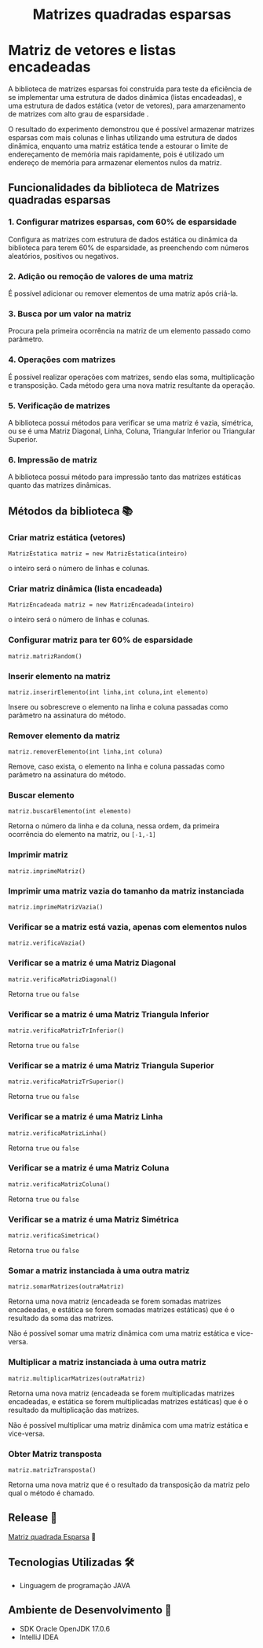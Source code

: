 <h1 align="center">Matrizes quadradas esparsas<h1>

# Matriz de vetores e listas encadeadas
A biblioteca de matrizes esparsas foi construída para teste da eficiência de se implementar uma estrutura de dados dinâmica (listas encadeadas), e uma estrutura de dados estática (vetor de vetores), para amarzenamento de matrizes com alto grau de esparsidade .

O resultado do experimento demonstrou que é possível armazenar matrizes esparsas com mais colunas e linhas utilizando uma estrutura de dados dinâmica, enquanto uma matriz estática tende a estourar o limite de endereçamento de memória mais rapidamente, pois é utilizado um endereço de memória para armazenar elementos nulos da matriz. 


## Funcionalidades da biblioteca de Matrizes quadradas esparsas

### 1. Configurar matrizes esparsas, com 60% de esparsidade 
Configura as matrizes com estrutura de dados estática ou dinâmica da biblioteca para terem 60% de esparsidade, as preenchendo com números aleatórios, positivos ou negativos. 

### 2. Adição ou remoção de valores de uma matriz
É possível adicionar ou remover elementos de uma matriz após criá-la.
### 3. Busca por um valor na matriz
Procura pela primeira ocorrência na matriz de um elemento passado como parâmetro.
### 4. Operações com matrizes
É possível realizar operações com matrizes, sendo elas soma, multiplicação e transposição. Cada método gera uma nova matriz resultante da operação.

### 5. Verificação de matrizes 
A biblioteca possui métodos para verificar se uma matriz é vazia, simétrica, ou se é uma Matriz Diagonal, Linha, Coluna, Triangular Inferior ou Triangular Superior.
### 6. Impressão de matriz
A biblioteca possui método para impressão tanto das matrizes estáticas quanto das matrizes dinâmicas.

## Métodos da biblioteca 📚
### Criar matriz estática (vetores)
``MatrizEstatica matriz = new MatrizEstatica(inteiro)``

o inteiro será o número de linhas e colunas. 
### Criar matriz dinâmica (lista encadeada)
``MatrizEncadeada matriz = new MatrizEncadeada(inteiro)``

o inteiro será o número de linhas e colunas.

### Configurar matriz para ter 60% de esparsidade
``matriz.matrizRandom()``

### Inserir elemento na matriz
``matriz.inserirElemento(int linha,int coluna,int elemento)``

Insere ou sobrescreve o elemento na linha e coluna passadas como parâmetro na assinatura do método.

### Remover elemento da matriz
``matriz.removerElemento(int linha,int coluna)``

Remove, caso exista, o elemento na linha e coluna passadas como parâmetro na assinatura do método.

### Buscar elemento
``matriz.buscarElemento(int elemento)``

Retorna o número da linha e da coluna, nessa ordem, da primeira ocorrência do elemento na matriz, ou ``[-1,-1]``

### Imprimir matriz
``matriz.imprimeMatriz()``

### Imprimir uma matriz vazia do tamanho da matriz instanciada
``matriz.imprimeMatrizVazia()``

### Verificar se a matriz está vazia, apenas com elementos nulos
``matriz.verificaVazia()``

### Verificar se a matriz é uma Matriz Diagonal
``matriz.verificaMatrizDiagonal()``

Retorna ``true`` ou ``false``
### Verificar se a matriz é uma Matriz Triangula Inferior
``matriz.verificaMatrizTrInferior()``

Retorna ``true`` ou ``false``
### Verificar se a matriz é uma Matriz Triangula Superior
``matriz.verificaMatrizTrSuperior()``

Retorna ``true`` ou ``false``
### Verificar se a matriz é uma Matriz Linha
``matriz.verificaMatrizLinha()``

Retorna ``true`` ou ``false``
### Verificar se a matriz é uma Matriz Coluna
``matriz.verificaMatrizColuna()``

Retorna ``true`` ou ``false``
### Verificar se a matriz é uma Matriz Simétrica
``matriz.verificaSimetrica()``

Retorna ``true`` ou ``false``

### Somar a matriz instanciada à uma outra matriz
``matriz.somarMatrizes(outraMatriz)``


Retorna uma nova matriz (encadeada se forem somadas matrizes encadeadas, e estática se forem somadas matrizes estáticas) que é o resultado da soma das matrizes.

Não é possível somar uma matriz dinâmica com uma matriz estática e vice-versa.

### Multiplicar a matriz instanciada à uma outra matriz
``matriz.multiplicarMatrizes(outraMatriz)``


Retorna uma nova matriz (encadeada se forem multiplicadas matrizes encadeadas, e estática se forem multiplicadas matrizes estáticas) que é o resultado da multiplicação das matrizes.

Não é possível multiplicar uma matriz dinâmica com uma matriz estática e vice-versa.

### Obter Matriz transposta
``matriz.matrizTransposta()``

Retorna uma nova matriz que é o resultado da transposição da matriz pelo qual o método é chamado.

## Release 🚀
[Matriz quadrada Esparsa]([https://externo-pm.onrender.com](https://github.com/Mad-Clap/Matriz_Quadrada_Esparsa/releases/tag/MatrizEsparsa_1.0)) 🔗


## Tecnologias Utilizadas 🛠️
* Linguagem de programação JAVA

## Ambiente de Desenvolvimento 🧰

* SDK Oracle OpenJDK 17.0.6
* IntelliJ IDEA

